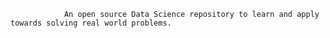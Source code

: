 
                An open source Data Science repository to learn and apply towards solving real world problems.
